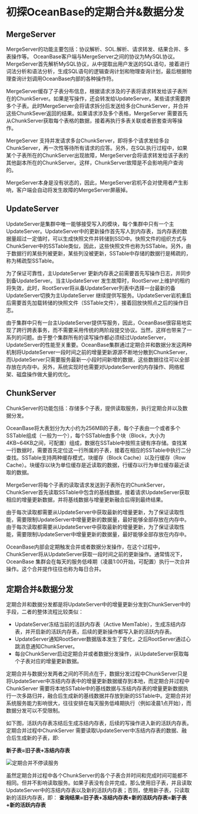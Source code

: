 # 初探OceanBase的定期合并&数据分发

## MergeServer

MergeServer的功能主要包括：协议解析、SOL.解析、请求转发、结果合并、多表操作等。
OceanBase客户端与MergeServer之间的协议为MySQL协议。MergeServer首先解析MySQL协议，从中提取出用户发送的SQL语句，接着进行词法分析和语法分析，生成SQL语句的逻辑查询计划和物理查询计划，最后根据物理查询计划调用OceanBase内部的各种操作符。

MergeServer缓存了子表分布信息，根据请求涉及的子表将请求转发给该子表所在的ChunkServer。如果是写操作，还会转发给UpdateServer。某些请求需要跨多个子表。此时MergeServer会将请求拆分后发送给多台ChunkServer，并合并这些ChunkSever返回的结果。如果请求涉及多个表格，MergeServer 需要首先从ChunkServer获取每个表格的数据，接着再执行多表关联或者嵌套查询等操作。

MergeServer 支持并发请求多台ChunkServer，即将多个请求发给多台ChunkServer，再一次性等待所有请求的应答。另外，在SQL执行过程中，如果某个子表所在的ChunkServer出现故障，MergeServer会将请求转发给该子表的其他副本所在的ChunkServer。这样，ChunkServer故障是不会影响用户查询的。

MergeServer本身是没有状态的，因此，MergeServer宕机不会对使用者产生影响，客户端会自动将发生故障的MergeServer屏蔽掉。
## UpdateServer
UpdateServer是集群中唯一能够接受写入的模块，每个集群中只有一个主UpdateServer。UpdateServer中的更新操作首先写人到内存表，当内存表的数据量超过一定值时，可以生成快照文件并转储到SSD中。快照文件的组织方式与ChunkServer中的SSTable类似，因此，这些快照文件也称为SSTable。另外，由于数据行的某些列被更新，某些列没被更新，SSTable中存储的数据行是稀疏的，称为稀疏型SSTable。

为了保证可靠性，主UpdateServer 更新内存表之前需要首先写操作日志，并同步到备UpdateServer。当主UpdateServer 发生故障时，RootServer上维护的租约将失效，此时，RootServer将从备UpdateServer列表中选择一台最新的备UpdateServer切换为主UpdateServer 继续提供写服务。UpdateServer岩机重启后需要首先加载转储的快照文件（SSTable文件），接着回放快照点之后的操作日志。

由于集群中只有一台主UpdateServer提供写服务，因此，OceanBase很容易地实现了跨行跨表事务，而不需要采用传统的两阶段提交协议。当然，这样也带来了一系列的问题。由于整个集群所有的读写操作都必须经过UpdateServer，UpdateServer的性能至关重要。OceanBase集群通过定期合并和数据分发这两种机制将UpdateServer一段时间之前的增量更新源源不断地分散到ChunkServer，而UpdateServer只需要服务最新一小段时间新增的数据，这些数据往往可以全部存放在内存中。另外，系统实现时也需要对UpdateServer的内存操作、网络框架、磁盘操作做大量的优化。

## ChunkServer
ChunkServer的功能包括：存储多个子表，提供读取服务，执行定期合并以及数据分发。

OceanBase将大表划分为大小约为256MB的子表，每个子表由一个或者多个SSTable组成（一般为一个），每个SSTable由多个块（Block，大小为4KB~64KB之间，可配置）组成，数据在SSTable中按照主键有序存储。查找某一行数据时，需要首先定位这一行所属的子表，接着在相应的SSTable中执行二分查找。SSTable支持两种缓存模式，块缓存（Block Cache）以及行缓存（Row Cache）。块缓存以块为单位缓存是近读取的数据，行缓存以行为单位缓存最近读取的数据。

MergeServer将每个子表的读取请求发送到子表所在的ChunkServer，ChunkServer首先读取SSTable中包含的基线数据，接着请求UpdateServer获取相应的增量更新数据，并将基线数据与增量更新融合后得到最终结果。

由于每次读取都需要从UpdateServer中获取最新的增量更新，为了保证读取性能，需要限制UpdateServer中增量更新的数据量，最好能够全部存放在内存中。由于每次读取都需要从UpdateServer中获取最新的增量更新，为了保证读取性能，需要限制UpdateServer中增量更新的数据量，最好能够全部存放在内存中。

OceanBase内部会定期触发合并或者数据分发操作，在这个过程中，ChunkServer将从UpdateServer获取一段时间之前的更新操作。通常情况下，OceanBase 集群会在每天的服务低峰期（凌晨1:00开始，可配置）执行一次合并操作。这个合并提作往往也称为每日合并。

## 定期合并&数据分发
定期合并和数据分发都是将UpdateServer中的增量更新分发到ChunkServer中的手段，二者的整体流程比较类似：
- UpdateServer冻结当前的活跃内存表（Active MemTable），生成冻结内存表，并开启新的活跃内存表，后续的更新操作都写入新的活跃内存表。
- UpdateServer通知RootServer数据版本发生了变化，之后RootServer通过心跳消息通知ChunkServer。
- 每台ChunkServer启动定期合并或者数据分发操作，从UpdateServer获取每个子表对应的增量更新数据。

定期合并与数据分发两者之间的不同点在于，数据分发过程中ChunkServer只是将UpdateServer中冻结内存表中的增量更新数据缓存到本地，而定期合并过程中ChunkServer 需要将本地SSTable中的基线数据与冻结内存表的增量更新数据执行一次多路归并，融合后生成新的基线数据并存放到新的SSTable中。定期合并对系统服务能力影响很大，往往安排在每天服务低峰期执行（例如凌晨1点开始），而数据分发可以不受限制。

如下图，活跃内存表冻结后生成冻结内存表，后续的写操作进入新的活跃内存表。定期合并过程中ChunkServer 需要读取UpdateServer中冻结内存表的数据、融合后生成新的子表，即:

**新子表=旧子表+冻结内存表**

![定期合并不停读服务](https://github.com/lihangqi/My-blog/blob/master/picture/b490ad636c6ba1479d1a6ebd47029d7a8cb2ddf4.jpeg)

虽然定期合并过程中各个ChunkServer的各个子表合并时间和完成时间可能都不相同。但并不影响读取服务。如果子表没有合并完成，那么使用旧子表，并且读取UpdateServer中的冻结内存表以及新的活跃内存表；否则，使用新子表，只读取新的活跃内存表，即：
**查询结果=旧子表+冻结内存表+新的活跃内存表=新子表+新的活跃内存表**

